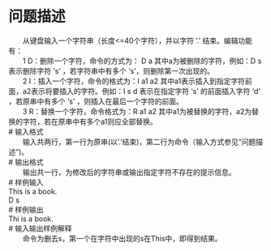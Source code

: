 <div id="pcont1" style="margin-top:20px; display:block;">

# 问题描述

<div class="pdcont">　　从键盘输入一个字符串（长度&lt;=40个字符），并以字符 ’.’ 结束。编辑功能有：<br/>
　　1    D：删除一个字符，命令的方式为： D  a  其中a为被删除的字符，例如：D  s  表示删除字符 ’s’ ，若字符串中有多个 ‘s’，则删除第一次出现的。<br/>
　　2    I：插入一个字符，命令的格式为：I  a1  a2  其中a1表示插入到指定字符前面，a2表示将要插入的字符。例如：I  s  d  表示在指定字符 ’s’ 的前面插入字符 ‘d’ ，若原串中有多个 ‘s’ ，则插入在最后一个字符的前面。<br/>
　　3   R：替换一个字符，命令格式为：R  a1  a2  其中a1为被替换的字符，a2为替换的字符，若在原串中有多个a1则应全部替换。</div>
# 输入格式

<div class="pdcont">　　输入共两行，第一行为原串(以’.’结束)，第二行为命令（输入方式参见“问题描述”)。</div>
# 输出格式

<div class="pdcont">　　输出共一行，为修改后的字符串或输出指定字符不存在的提示信息。</div>
# 样例输入

<div class="pddata">This is a book.<br/>
D s</div>
# 样例输出

<div class="pddata">Thi is a book.</div>
# 输入输出样例解释

<div class="pdcont">　　命令为删去s，第一个在字符中出现的s在This中，即得到结果。</div>

</div>